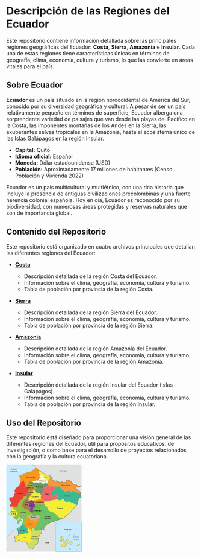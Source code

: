 # Descripción de las Regiones del Ecuador

Este repositorio contiene información detallada sobre las principales regiones geográficas del Ecuador: **Costa**, **Sierra**, **Amazonía** e **Insular**. Cada una de estas regiones tiene características únicas en términos de geografía, clima, economía, cultura y turismo, lo que las convierte en áreas vitales para el país.

## Sobre Ecuador

**Ecuador** es un país situado en la región noroccidental de América del Sur, conocido por su diversidad geográfica y cultural. A pesar de ser un país relativamente pequeño en términos de superficie, Ecuador alberga una sorprendente variedad de paisajes que van desde las playas del Pacífico en la Costa, las imponentes montañas de los Andes en la Sierra, las exuberantes selvas tropicales en la Amazonía, hasta el ecosistema único de las Islas Galápagos en la región Insular.

- **Capital:** Quito
- **Idioma oficial:** Español
- **Moneda:** Dólar estadounidense (USD)
- **Población:** Aproximadamente 17 millones de habitantes (Censo Población y Vivienda 2022)

Ecuador es un país multicultural y multiétnico, con una rica historia que incluye la presencia de antiguas civilizaciones precolombinas y una fuerte herencia colonial española. Hoy en día, Ecuador es reconocido por su biodiversidad, con numerosas áreas protegidas y reservas naturales que son de importancia global.

## Contenido del Repositorio

Este repositorio está organizado en cuatro archivos principales que detallan las diferentes regiones del Ecuador:

- [**Costa**](./costa.md)
  - Descripción detallada de la región Costa del Ecuador.
  - Información sobre el clima, geografía, economía, cultura y turismo.
  - Tabla de población por provincia de la región Costa.

- [**Sierra**](./sierra.md)
  - Descripción detallada de la región Sierra del Ecuador.
  - Información sobre el clima, geografía, economía, cultura y turismo.
  - Tabla de población por provincia de la región Sierra.

- [**Amazonía**](./amazonia.md)
  - Descripción detallada de la región Amazonía del Ecuador.
  - Información sobre el clima, geografía, economía, cultura y turismo.
  - Tabla de población por provincia de la región Amazonía.

- [**Insular**](./insular.md)
  - Descripción detallada de la región Insular del Ecuador (Islas Galápagos).
  - Información sobre el clima, geografía, economía, cultura y turismo.
  - Tabla de población por provincia de la región Insular.

## Uso del Repositorio

Este repositorio está diseñado para proporcionar una visión general de las diferentes regiones del Ecuador, útil para propósitos educativos, de investigación, o como base para el desarrollo de proyectos relacionados con la geografía y la cultura ecuatoriana.

<img src="images/ecuador.jpg" alt="Mapa político del Ecuador" width="200"/>
